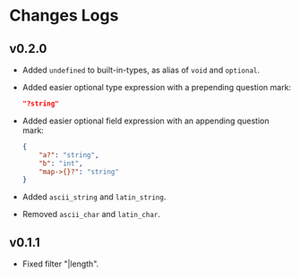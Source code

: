 # Changes Logs

## v0.2.0

-   Added `undefined` to built-in-types, as alias of `void` and `optional`.

-   Added easier optional type expression with a prepending question mark:

    ```json
    "?string"
    ```

-   Added easier optional field expression with an appending question mark:

    ```json
    {
        "a?": "string",
        "b": "int",
        "map->{}?": "string"
    }
    ```

-   Added `ascii_string` and `latin_string`.

-   Removed `ascii_char` and `latin_char`.

## v0.1.1

- Fixed filter "|length".
